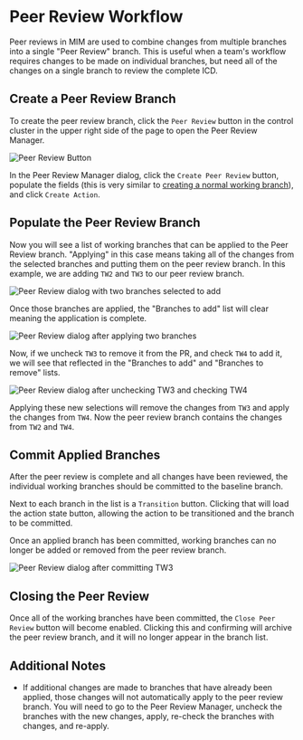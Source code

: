 # Peer Review Workflow

Peer reviews in MIM are used to combine changes from multiple branches into a single "Peer Review" branch. This is useful when a team's workflow requires changes to be made on individual branches, but need all of the changes on a single branch to review the complete ICD.

## Create a Peer Review Branch

To create the peer review branch, click the `Peer Review` button in the control cluster in the upper right side of the page to open the Peer Review Manager.

![Peer Review Button](assets/images/mim/peer-review/peer-review-button.png)

In the Peer Review Manager dialog, click the `Create Peer Review` button, populate the fields (this is very similar to [creating a normal working branch](messaging/help/create-icd#create-an-action)), and click `Create Action`.

## Populate the Peer Review Branch

Now you will see a list of working branches that can be applied to the Peer Review branch. "Applying" in this case means taking all of the changes from the selected branches and putting them on the peer review branch. In this example, we are adding `TW2` and `TW3` to our peer review branch.

![Peer Review dialog with two branches selected to add](assets/images/mim/peer-review/peer-review-added-selections.png)

Once those branches are applied, the "Branches to add" list will clear meaning the application is complete.

![Peer Review dialog after applying two branches](assets/images/mim/peer-review/peer-review-applied.png)

Now, if we uncheck `TW3` to remove it from the PR, and check `TW4` to add it, we will see that reflected in the "Branches to add" and "Branches to remove" lists.

![Peer Review dialog after unchecking TW3 and checking TW4](assets/images/mim/peer-review/peer-review-add-remove.png)

Applying these new selections will remove the changes from `TW3` and apply the changes from `TW4`. Now the peer review branch contains the changes from `TW2` and `TW4`.

## Commit Applied Branches

After the peer review is complete and all changes have been reviewed, the individual working branches should be committed to the baseline branch.

Next to each branch in the list is a `Transition` button. Clicking that will load the action state button, allowing the action to be transitioned and the branch to be committed.

Once an applied branch has been committed, working branches can no longer be added or removed from the peer review branch.

![Peer Review dialog after committing TW3](assets/images/mim/peer-review/peer-review-committed.png)

## Closing the Peer Review

Once all of the working branches have been committed, the `Close Peer Review` button will become enabled. Clicking this and confirming will archive the peer review branch, and it will no longer appear in the branch list.

## Additional Notes

-   If additional changes are made to branches that have already been applied, those changes will not automatically apply to the peer review branch. You will need to go to the Peer Review Manager, uncheck the branches with the new changes, apply, re-check the branches with changes, and re-apply.
